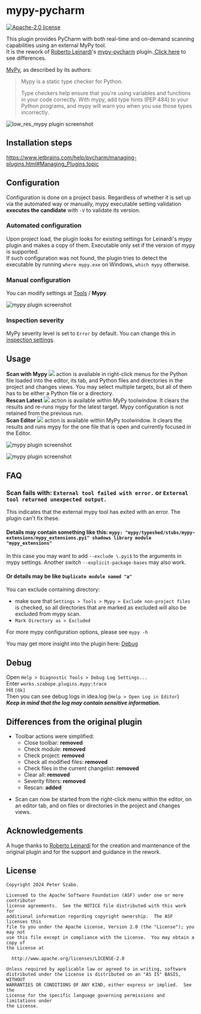 # mypy-pycharm
[![Apache-2.0 license](https://img.shields.io/github/license/szabope/mypy-pycharm-plugin.svg?style=plastic)](https://github.com/szabope/mypy-pycharm-plugin/blob/master/LICENSE)

<!-- Plugin description -->
This plugin provides PyCharm with both real-time and on-demand scanning capabilities using an external MyPy tool.\
It is the rework of [Roberto Leinardi](https://github.com/szabope/mypy-pycharm-plugin?tab=readme-ov-file#acknowledgements)'s [mypy-pycharm](https://github.com/leinardi/mypy-pycharm) plugin.[ Click here](https://github.com/szabope/mypy-pycharm-plugin?tab=readme-ov-file#differences-from-the-original-plugin) to see differences.

[MyPy](https://github.com/python/mypy), as described by its authors:
>Mypy is a static type checker for Python.
>
>Type checkers help ensure that you're using variables and functions in your code correctly. With mypy, add type hints (PEP 484) to your Python programs, and mypy will warn you when you use those types incorrectly.

![low_res_mypy plugin screenshot](https://raw.githubusercontent.com/szabope/mypy-pycharm-plugin/146a7eaccf3ad32a127dbdcef7bf4042e943411a/art/results_lowres.png)
<!-- Plugin description end -->

## Installation steps
https://www.jetbrains.com/help/pycharm/managing-plugins.html#Managing_Plugins.topic

## Configuration
Configuration is done on a project basis. Regardless of whether it is set up via the automated way or manually, mypy executable setting validation **executes the candidate** with `-V` to validate its version.

### Automated configuration
Upon project load, the plugin looks for existing settings for Leinardi's mypy plugin and makes a copy of them. Executable only set if the version of mypy is supported.\
If such configuration was not found, the plugin tries to detect the executable by running `where mypy.exe` on Windows, `which mypy` otherwise.

### Manual configuration
You can modify settings at [Tools](https://www.jetbrains.com/help/pycharm/settings-tools.html#Settings_Tools.topic) / **Mypy**.

![mypy plugin screenshot](https://raw.githubusercontent.com/szabope/mypy-pycharm-plugin/338908f67473081858a50cf55ecf6e4c37e69fd4/art/settings.png)

### Inspection severity
MyPy severity level is set to `Error` by default. You can change this in [inspection settings](https://www.jetbrains.com/help/pycharm/inspections-settings.html#Inspections_Settings.topic).

## Usage

**Scan with Mypy** ![](https://raw.githubusercontent.com/szabope/mypy-pycharm-plugin/338908f67473081858a50cf55ecf6e4c37e69fd4/art/mypyScanAction.svg) 
action is available in right-click menus for the Python file loaded into the editor, its tab, 
and Python files and directories in the project and changes views. You may select multiple targets, 
but all of them has to be either a Python file or a directory.\
**Rescan Latest** ![](https://raw.githubusercontent.com/szabope/mypy-pycharm-plugin/338908f67473081858a50cf55ecf6e4c37e69fd4/art/refresh.svg) 
action is available within MyPy toolwindow. It clears the results and re-runs mypy for the latest target. 
Mypy configuration is not retained from the previous run.\
**Scan Editor** ![](https://raw.githubusercontent.com/szabope/mypy-pycharm-plugin/338908f67473081858a50cf55ecf6e4c37e69fd4/art/execute.svg) 
action is available within MyPy toolwindow. It clears the results and runs mypy for the one file that is open 
and currently focused in the Editor.

![mypy plugin screenshot](https://raw.githubusercontent.com/szabope/mypy-pycharm-plugin/338908f67473081858a50cf55ecf6e4c37e69fd4/art/menu.png)

![mypy plugin screenshot](https://raw.githubusercontent.com/szabope/mypy-pycharm-plugin/338908f67473081858a50cf55ecf6e4c37e69fd4/art/results.png)

## FAQ
### Scan fails with: `External tool failed with error.` or `External tool returned unexpected output.`
This indicates that the external mypy tool has exited with an error. The plugin can't fix these.
#### Details may contain something like this: `mypy: "mypy/typeshed/stubs/mypy-extensions/mypy_extensions.pyi" shadows library module "mypy_extensions"`
In this case you may want to add `--exclude \.pyi$` to the arguments in mypy settings. 
Another switch `--explicit-package-bases` may also work.
#### Or details may be like `Duplicate module named "a"`
You can exclude containing directory:
 - make sure that `Settings > Tools > Mypy > Exclude non-project files` is checked, so all directories that are marked as excluded will also be excluded from mypy scan.
 - `Mark Directory as > Excluded`

For more mypy configuration options, please see `mypy -h`

You may get more insight into the plugin here: [Debug](https://github.com/szabope/mypy-pycharm-plugin?tab=readme-ov-file#debug) 

## Debug
Open `Help > Diagnostic Tools > Debug Log Settings...`\
Enter `works.szabope.plugins.mypy:trace`\
Hit `[Ok]`\
Then you can see debug logs in idea.log (`Help > Open Log in Editor`)\
**_Keep in mind that the log may contain sensitive information._**

## Differences from the original plugin
- Toolbar actions were simplified:
  - Close toolbar: **removed**
  - Check module: **removed**
  - Check project: **removed**
  - Check all modified files: **removed**
  - Check files in the current changelist: **removed**
  - Clear all: **removed**
  - Severity filters: **removed**
  - Rescan: **added**

[//]: # (  TODO - severity filter: **grouped**)
- Scan can now be started from the right-click menu within the editor, on an editor tab, and on files or directories 
in the project and changes views.

## Acknowledgements
A huge thanks to [Roberto Leinardi](https://github.com/leinardi) for the creation and maintenance of the original plugin and for the support and guidance in the rework.

## License
```
Copyright 2024 Peter Szabo.

Licensed to the Apache Software Foundation (ASF) under one or more contributor
license agreements.  See the NOTICE file distributed with this work for
additional information regarding copyright ownership.  The ASF licenses this
file to you under the Apache License, Version 2.0 (the "License"); you may not
use this file except in compliance with the License.  You may obtain a copy of
the License at

  http://www.apache.org/licenses/LICENSE-2.0

Unless required by applicable law or agreed to in writing, software
distributed under the License is distributed on an "AS IS" BASIS, WITHOUT
WARRANTIES OR CONDITIONS OF ANY KIND, either express or implied.  See the
License for the specific language governing permissions and limitations under
the License.
```
